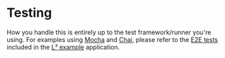 # Testing

How you handle this is entirely up to the test framework/runner you're using.  For examples using [Mocha](https://mochajs.org/) and [Chai](https://www.chaijs.com), please refer to the [E2E tests](https://github.com/lambda-lambda-lambda/example/tree/master/restfulApiHandler/test) included in the [L³ example](https://github.com/lambda-lambda-lambda/example) application.
